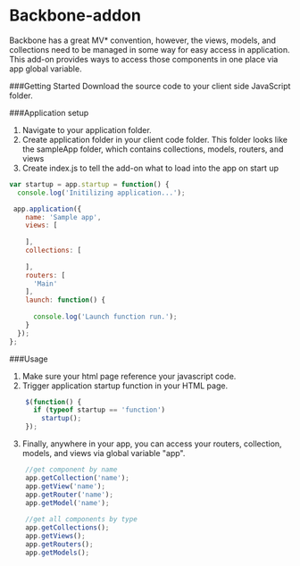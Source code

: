# Backbone-addon

Backbone has a great MV* convention, however, the views, models, and collections need to be managed in some way for easy access in application. This add-on provides ways to access those components in one place via app global variable.

###Getting Started
 Download the source code to your client side JavaScript folder.


###Application setup
1. Navigate to your application folder.
2. Create application folder in your client code folder. This folder looks like the sampleApp folder, which contains collections, models, routers, and views
3. Create index.js to tell the add-on what to load into the app on start up

``` javascript
var startup = app.startup = function() {
  console.log('Initilizing application...');

 app.application({
    name: 'Sample app',
    views: [
      
    ],
    collections: [
     
    ],
    routers: [
      'Main'
    ],
    launch: function() {
     
      console.log('Launch function run.');
    }
  });
};
```

###Usage
1. Make sure your html page reference your javascript code. 
2. Trigger application startup function in your HTML page.
```javascript
    $(function() {
      if (typeof startup == 'function')
        startup();
    });

```

3. Finally, anywhere in your app, you can access your routers, collection, models, and views via global variable "app".

```javascript
	//get component by name
	app.getCollection('name');
	app.getView('name');
	app.getRouter('name');
	app.getModel('name');
	
	//get all components by type
	app.getCollections();
	app.getViews();
	app.getRouters();
	app.getModels();

```